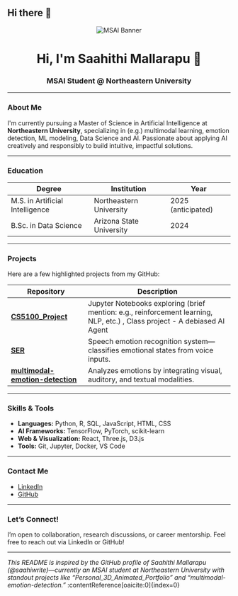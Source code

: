 ## Hi there 👋
<!-- Replace the banner image below with one that matches your style or theme -->
<p align="center">
  <img src="https://via.placeholder.com/800x200.png?text=Master+of+Science+in+Artificial+Intelligence" alt="MSAI Banner">
</p>

<h1 align="center">Hi, I'm Saahithi Mallarapu 👋</h1>
<h3 align="center">MSAI Student @ Northeastern University</h3>

---

###  About Me

I'm currently pursuing a Master of Science in Artificial Intelligence at **Northeastern University**, specializing in (e.g.) multimodal learning, emotion detection, ML modeling, Data Science and AI. Passionate about applying AI creatively and responsibly to build intuitive, impactful solutions.

---

###  Education

| Degree | Institution | Year |
|--------|-------------|------|
| M.S. in Artificial Intelligence | Northeastern University | 2025 (anticipated) |
| B.Sc. in Data Science | Arizona State University | 2024 |

---

###  Projects

Here are a few highlighted projects from my GitHub:

| Repository | Description |
|------------|-------------|
| **[CS5100_Project](https://github.com/saahiwrite/CS5100_Project)** | Jupyter Notebooks exploring (brief mention: e.g., reinforcement learning, NLP, etc.) , Class project - A debiased AI Agent|
| **[SER](https://github.com/saahiwrite/SER)** | Speech emotion recognition system—classifies emotional states from voice inputs. |
| **[multimodal-emotion-detection](https://github.com/saahiwrite/multimodal-emotion-detection)** | Analyzes emotions by integrating visual, auditory, and textual modalities. |

---

###  Skills & Tools

- **Languages:** Python, R, SQL, JavaScript, HTML, CSS  
- **AI Frameworks:** TensorFlow, PyTorch, scikit-learn  
- **Web & Visualization:** React, Three.js, D3.js  
- **Tools:** Git, Jupyter, Docker, VS Code  

---

###  Contact Me

-  [LinkedIn](https://www.linkedin.com/in/saahithi-mallarapu)  
-  [GitHub](https://github.com/saahiwrite)  

---

###  Let’s Connect!

I’m open to collaboration, research discussions, or career mentorship. Feel free to reach out via LinkedIn or GitHub!

---

*This README is inspired by the GitHub profile of Saahithi Mallarapu (@saahiwrite)—currently an MSAI student at Northeastern University with standout projects like “Personal_3D_Animated_Portfolio” and “multimodal-emotion-detection.”* :contentReference[oaicite:0]{index=0}

<!--
**saahiwrite/saahiwrite** is a ✨ _special_ ✨ repository because its `README.md` (this file) appears on your GitHub profile.

Here are some ideas to get you started:

- 🔭 I’m currently working on ...
- 🌱 I’m currently learning ...
- 👯 I’m looking to collaborate on ...
- 🤔 I’m looking for help with ...
- 💬 Ask me about ...
- 📫 How to reach me: ...
- 😄 Pronouns: ...
- ⚡ Fun fact: ...
-->
